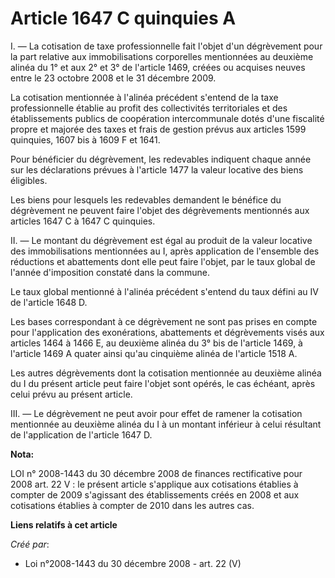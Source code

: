 # Article 1647 C quinquies A

I. ― La cotisation de taxe professionnelle fait l'objet d'un dégrèvement pour la  part relative aux immobilisations
corporelles mentionnées au deuxième alinéa du  1° et aux 2° et 3° de l'article 1469, créées ou acquises neuves entre le 23
octobre 2008 et le 31 décembre 2009.

La cotisation  mentionnée à l'alinéa précédent s'entend de la taxe professionnelle établie au  profit des collectivités
territoriales et des établissements publics de  coopération intercommunale dotés d'une fiscalité propre et majorée des taxes
et  frais de gestion prévus aux articles 1599 quinquies, 1607 bis à 1609 F et  1641.

Pour bénéficier du dégrèvement, les redevables  indiquent chaque année sur les déclarations prévues à l'article 1477 la
valeur  locative des biens éligibles.

Les biens pour lesquels les  redevables demandent le bénéfice du dégrèvement ne peuvent faire l'objet des  dégrèvements
mentionnés aux articles 1647 C à 1647 C quinquies.

II. ― Le montant du dégrèvement est égal au produit de la valeur  locative des immobilisations mentionnées au I, après
application de l'ensemble  des réductions et abattements dont elle peut faire l'objet, par le taux global  de l'année
d'imposition constaté dans la commune.

Le taux  global mentionné à l'alinéa précédent s'entend du taux défini au IV de l'article  1648 D.

Les bases correspondant à ce dégrèvement ne sont pas  prises en compte pour l'application des exonérations, abattements et
dégrèvements visés aux articles 1464 à 1466 E, au deuxième alinéa du 3° bis de  l'article 1469, à l'article 1469 A quater
ainsi qu'au cinquième alinéa de  l'article 1518 A.

Les autres dégrèvements dont la cotisation  mentionnée au deuxième alinéa du I du présent article peut faire l'objet sont
opérés, le cas échéant, après celui prévu au présent article.

III. ― Le dégrèvement ne peut avoir pour effet de ramener la  cotisation mentionnée au deuxième alinéa du I à un montant
inférieur à celui  résultant de l'application de l'article 1647 D.

**Nota:**

LOI n° 2008-1443 du 30 décembre 2008 de finances rectificative pour 2008 art. 22 V : le présent article s'applique aux
cotisations établies à compter de 2009 s'agissant des  établissements créés en 2008 et aux cotisations établies  à compter de
2010 dans les autres cas.

**Liens relatifs à cet article**

_Créé par_:

  - Loi n°2008-1443 du 30 décembre 2008 - art. 22 (V)
